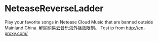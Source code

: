 # NeteaseReverseLadder
Play your favorite songs in Netease Cloud Music that are banned outside Mainland China. 
解除网易云音乐海外播放限制。
Test ip from http://cn-proxy.com/
